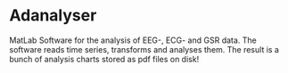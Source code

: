 # Adanalyser
MatLab Software for the analysis of EEG-, ECG- and GSR data. The software reads time series, transforms and analyses them. The result is a bunch of analysis charts stored as pdf files on disk!